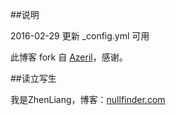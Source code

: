##说明

2016-02-29  更新 _config.yml 可用

此博客 fork 自 [Azeril](http://azeril.me/)，感谢。


##读立写生

我是ZhenLiang，博客：[nullfinder.com](nullfinder.com)
